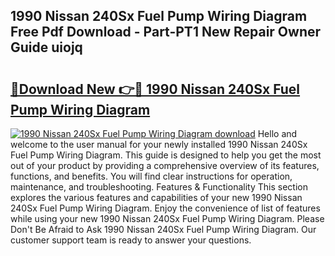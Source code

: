 ## 1990 Nissan 240Sx Fuel Pump Wiring Diagram Free Pdf Download - Part-PT1 New Repair Owner Guide uiojq

# <h2><a href="http://dfies81.blite.top/?on=1990+Nissan+240Sx+Fuel+Pump+Wiring+Diagram">🔗Download New 👉🔴 1990 Nissan 240Sx Fuel Pump Wiring Diagram</a></h2>

[![1990 Nissan 240Sx Fuel Pump Wiring Diagram download](https://i.imgur.com/lujVjoI.png)](http://dfies81.blite.top/?on=1990+Nissan+240Sx+Fuel+Pump+Wiring+Diagram)
Hello and welcome to the user manual for your newly installed 1990 Nissan 240Sx Fuel Pump Wiring Diagram. This guide is designed to help you get the most out of your product by providing a comprehensive overview of its features, functions, and benefits. You will find clear instructions for operation, maintenance, and troubleshooting. Features & Functionality This section explores the various features and capabilities of your new 1990 Nissan 240Sx Fuel Pump Wiring Diagram. Enjoy the convenience of list of features while using your new 1990 Nissan 240Sx Fuel Pump Wiring Diagram. Please Don't Be Afraid to Ask 1990 Nissan 240Sx Fuel Pump Wiring Diagram. Our customer support team is ready to answer your questions.
